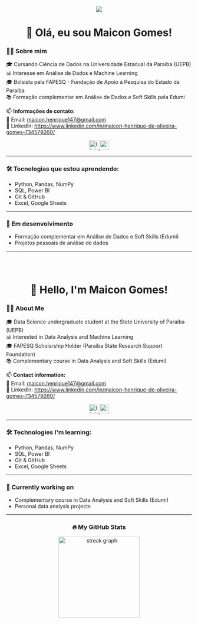 <div align="center">
  <img src="https://visitor-badge.laobi.icu/badge?page_id=maicongomes.maicongomes" />
</div>

###

<h1 align="center">👋 Olá, eu sou Maicon Gomes!</h1>

### 👨‍💻 Sobre mim

🎓 Cursando Ciência de Dados na Universidade Estadual da Paraíba (UEPB)  
📊 Interesse em Análise de Dados e Machine Learning  
🎓 Bolsista pela FAPESQ - Fundação de Apoio à Pesquisa do Estado da Paraíba  
📚 Formação complementar em Análise de Dados e Soft Skills pela Edumi  

📫 **Informações de contato:**  
📧 Email: maicon.henrique147@gmail.com  
📧 Linkedln: https://www.linkedin.com/in/maicon-henrique-de-oliveira-gomes-734579260/

<div align="center">
  <a href='https://www.linkedin.com/in/maicon-henrique-de-oliveira-gomes-734579260/'>
    <img src="https://img.shields.io/static/v1?message=LinkedIn&logo=linkedin&label=&color=0077B5&logoColor=white&labelColor=&style=for-the-badge" height="25" alt="linkedin logo" />
  </a>

  <a href="mailto:maicon.henrique147@gmail.com">
   <img src="https://img.shields.io/static/v1?message=Gmail&logo=gmail&label=&color=EA4335&logoColor=white&labelColor=&style=for-the-badge" height="25" alt="gmail logo" />
  </a>
 
</div>


---

### 🛠 Tecnologias que estou aprendendo:

- Python, Pandas, NumPy  
- SQL, Power BI  
- Git & GitHub  
- Excel, Google Sheets

---

### 🚀 Em desenvolvimento

- Formação complementar em Análise de Dados e Soft Skills (Edumi)  
- Projetos pessoais de análise de dados

---

<br>
<br>

<h1 align="center">👋 Hello, I'm Maicon Gomes!</h1>

### 👨‍💻 About Me

🎓 Data Science undergraduate student at the State University of Paraíba (UEPB)  
📊 Interested in Data Analysis and Machine Learning  
🎓 FAPESQ Scholarship Holder (Paraíba State Research Support Foundation)  
📚 Complementary course in Data Analysis and Soft Skills (Edumi)  

📫 **Contact information:**  
📧 Email: maicon.henrique147@gmail.com  
📧 Linkedln: https://www.linkedin.com/in/maicon-henrique-de-oliveira-gomes-734579260/

<div align="center">
  <a href='https://www.linkedin.com/in/maicon-henrique-de-oliveira-gomes-734579260/'>
    <img src="https://img.shields.io/static/v1?message=LinkedIn&logo=linkedin&label=&color=0077B5&logoColor=white&labelColor=&style=for-the-badge" height="25" alt="linkedin logo" />
  </a>

  <a href="mailto:maicon.henrique147@gmail.com">
   <img src="https://img.shields.io/static/v1?message=Gmail&logo=gmail&label=&color=EA4335&logoColor=white&labelColor=&style=for-the-badge" height="25" alt="gmail logo" />
  </a>
 
</div>


---

### 🛠 Technologies I'm learning:

- Python, Pandas, NumPy  
- SQL, Power BI  
- Git & GitHub  
- Excel, Google Sheets

---

### 🚀 Currently working on

- Complementary course in Data Analysis and Soft Skills (Edumi)  
- Personal data analysis projects

---

<h3 align="center">🔥 My GitHub Stats</h3>

<div align="center">
  <img src="https://streak-stats.demolab.com?user=maicongomes&locale=pt_BR&mode=daily&theme=dark&hide_border=false&border_radius=5&order=3" height="220" alt="streak graph" />
</div>
